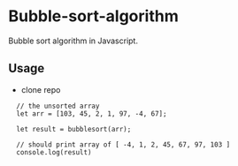 # Bubble-sort-algorithm
Bubble sort algorithm in Javascript.

## Usage
- clone repo
```
  // the unsorted array
  let arr = [103, 45, 2, 1, 97, -4, 67];

  let result = bubblesort(arr);
  
  // should print array of [ -4, 1, 2, 45, 67, 97, 103 ]
  console.log(result)
```

